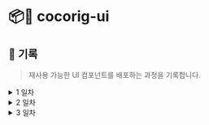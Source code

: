 # 📦🎨 cocorig-ui

## 📓 기록

> 재사용 가능한 UI 컴포넌트를 배포하는 과정을 기록합니다.

<details><summary>
1 일차
</summary>

setting , npm 배포 테스트

</details>

<details><summary>
2 일차
</summary>

- const 단언으로 상수 관리

  Color객체를 정의할 때 TypeScript의 as const를 사용하여 모든 필드를 리터럴 타입으로 선언하면, 읽기 전용으로 타입이 추론되어 지정된 값 외의 값을 할당할 수 없다. 따라서 의도하지 않은 값 변경을 방지할 수 있다.

</details>

<details><summary>
3 일차
</summary>

- spacing
  spacing은 @emotion의 SerializedStyles를 return 하는 함수로 아래와 같이 사용할 수 있지만 아래와 같은 에러가 발생했다. 이 에러는 Emotion의 css 함수를 사용하여 생성된 스타일 객체를 문자열로 변환하려고 시도했기 때문에 발생한 현상이다.

```tsx

 <button css={[spacing.mx(3), spacing.my(4)]}>버튼</button>;
/*
You have tried to stringify object returned from `css` function. It isn't supposed to be used directly (e.g. as value of the `className` prop), but rather handed to emotion so it can handle it (e.g. as value of `css` prop).,You have tried to stringify object returned from `css` function. It isn't supposed to be used directly (e.g. as value of the `className` prop), but rather handed to emotion so it can handle it (e.g. as value of `css` prop).

```

```tsx
<button css={spacing.my(4)}>버튼</button>
/*
css="You have tried to stringify object returned from `css` function. It isn't supposed to be used directly (e.g. as value of the `className` prop), but rather handed to emotion so it can handle it (e.g. as value of `css` prop)."
 */
```

따라서 각 페이지마다 `/** @jsxImportSource @emotion/react */` 주석을 달아주는 방법이 있고, `craco 설치` 및 설정해 주는 방법이 있는데 아래와 같이 `styled 컴포넌트`를 생성해서 적용하는 방법도 있다.

```tsx
import { spacing } from "./spacing";
import styled from "@emotion/styled";

const Button = styled.button`
  ${[spacing.mx(2), spacing.my(6)]}
`;
const Box = styled.div`
  ${spacing.m(2)}
`;
export const Test = () => {
  return (
    <>
      <Button>button</Button>
      <Box>box</Box>
    </>
  );
```

</details>
